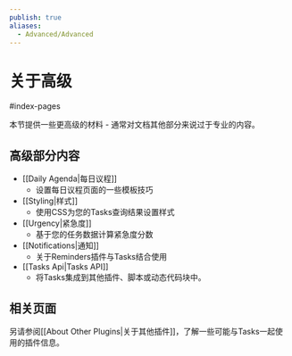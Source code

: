```yaml
---
publish: true
aliases:
  - Advanced/Advanced
---
```


# 关于高级

<span class="related-pages">#index-pages</span>

本节提供一些更高级的材料 - 通常对文档其他部分来说过于专业的内容。

## 高级部分内容

- [[Daily Agenda|每日议程]]
  - 设置每日议程页面的一些模板技巧
- [[Styling|样式]]
  - 使用CSS为您的Tasks查询结果设置样式
- [[Urgency|紧急度]]
  - 基于您的任务数据计算紧急度分数
- [[Notifications|通知]]
  - 关于Reminders插件与Tasks结合使用
- [[Tasks Api|Tasks API]]
  - 将Tasks集成到其他插件、脚本或动态代码块中。

## 相关页面

另请参阅[[About Other Plugins|关于其他插件]]，了解一些可能与Tasks一起使用的插件信息。
